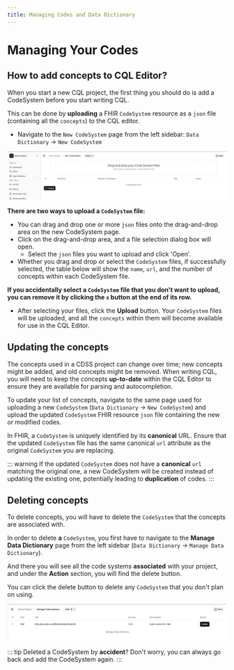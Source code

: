 ```yaml
---
title: Managing Codes and Data Dictionary
---
```


# Managing Your Codes

## How to add concepts to CQL Editor?

When you start a new CQL project, the first thing you should do is add a CodeSystem before you start writing CQL.

This can be done by **uploading** a FHIR `CodeSystem` resource as a `json` file (containing all the `concepts`) to the CQL editor.

- Navigate to the `New CodeSystem` page from the left sidebar: `Data Dictionary` -> `New CodeSystem`

![Uploading codesystem](image-3.png)

**There are two ways to upload a `CodeSystem` file:**

- You can drag and drop one or more `json` files onto the drag-and-drop area on the new CodeSystem page.
- Click on the drag-and-drop area, and a file selection dialog box will open.
  - Select the `json` files you want to upload and click 'Open'.
- Whether you drag and drop or select the `CodeSystem` files, if successfully selected, the table below will show the `name`, `url`, and the number of concepts within each CodeSystem file.

**If you accidentally select a `CodeSystem` file that you don't want to upload, you can remove it by clicking the `x` button at the end of its row.**

- After selecting your files, click the **Upload** button. Your `CodeSystem` files will be uploaded, and all the `concepts` within them will become available for use in the CQL Editor.

## Updating the concepts

The concepts used in a CDSS project can change over time; new concepts might be added, and old concepts might be removed. When writing CQL, you will need to keep the concepts **up-to-date** within the CQL Editor to ensure they are available for parsing and autocompletion.

To update your list of concepts, navigate to the same page used for uploading a new `CodeSystem` (`Data Dictionary` -> `New CodeSystem`) and upload the updated `CodeSystem` FHIR resource `json` file containing the new or modified codes.

In FHIR, a `CodeSystem` is uniquely identified by its **canonical** URL. Ensure that the updated `CodeSystem` file has the same canonical `url` attribute as the original `CodeSystem` you are replacing.

::: warning
If the updated `CodeSystem` does not have a **canonical** `url` matching the original one, a new CodeSystem will be created instead of updating the existing one, potentially leading to **duplication** of codes.
:::

## Deleting concepts

To delete concepts, you will have to delete the `CodeSystem` that the concepts are associated with.

In order to delete **a** `CodeSystem`, you first have to navigate to the **Manage Data Dictionary** page from the left sidebar (`Data Dictionary` -> `Manage Data Dictionary`).

And there you will see all the code systems **associated** with your project, and under the **Action** section, you will find the delete button.

You can click the delete button to delete any `CodeSystem` that you don't plan on using.

![Delete code system](image-2.png)

::: tip
Deleted a CodeSystem by **accident**? Don't worry, you can always go back and add the CodeSystem again.
:::
